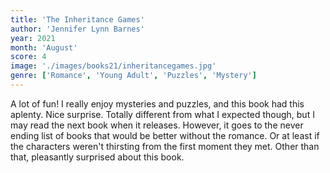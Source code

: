 ```yaml
---
title: 'The Inheritance Games'
author: 'Jennifer Lynn Barnes'
year: 2021
month: 'August'
score: 4
image: './images/books21/inheritancegames.jpg'
genre: ['Romance', 'Young Adult', 'Puzzles', 'Mystery']
---
```


A lot of fun! I really enjoy mysteries and puzzles, and this book had this aplenty. Nice surprise. Totally different from what I expected though, but I may read the next book when it releases. However, it goes to the never ending list of books that would be better without the romance. Or at least if the characters weren't thirsting from the first moment they met. Other than that, pleasantly surprised about this book.
